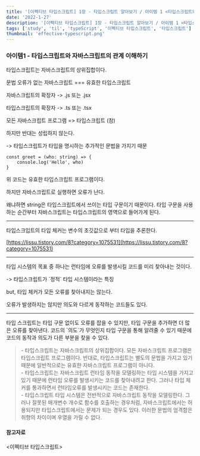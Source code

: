 ```yaml
---
title: '[이펙티브 타입스크립트] 1장 - 타입스크립트 알아보기 / 아이템 1 <타입스크립트와 자바스크립트의 관계 이해하기>'
date: '2022-1-27'
description: '[이펙티브 타입스크립트] 1장 - 타입스크립트 알아보기 / 아이템 1 <타입스크립트와 자바스크립트의 관계 이해하기>'
tags: ['study', 'til', 'typeScript', '이펙티브 타입스크립트', '타입스크립트']
thumbnail: 'effective-typescript.png'
---
```


### 아이템1 - 타입스크립트와 자바스크립트의 관계 이해하기

타입스크립트는 자바스크립트의 상위집합이다.

문법 오류가 없는 자바스크립트 === 유효한 타입스크립트

자바스크립트의 확장자 -> .js 또는 .jsx

타입스크립트의 확장자 -> .ts 또는 .tsx

모든 자바스크립트 프로그램 => 타입스크립트 (참)

하지만 반대는 성립하지 않는다.

-> 타입스크립트가 타입을 명시하는 추가적인 문법을 가지기 때문

```
const greet = (who: string) => {
	console.log('Hello', who)
}
```

위 코드는 유효한 타입스크립트 프로그램이다.

하지만 자바스크립트로 실행하면 오류가 난다.

왜냐하면 string은 타입스크립트에서 쓰이는 타입 구문이기 때문이다. 타입 구문을 사용하는 순간부터 자바스크립트는 타입스크립트의 영역으로 들어가게 된다.

---

타입스크입트의 타입 체커는 변수의 초깃값으로 부터 타입을 추론한다.

[https://lissu.tistory.com/8?category=1075531](https://lissu.tistory.com/8?category=1075531)

---

타입 시스템의 목표 중 하나는 런타임에 오류를 발생시킬 코드를 미리 찾아내는 것이다.

\-> 타입스크립트가 \`정적\` 타입 시스템이라는 특징

but, 타입 체커가 모든 오류를 찾아내지는 않는다.

오류가 발생하지는 않지만 의도와 다르게 동작하는 코드들도 있다.

---

타입 스크립트는 타입 구문 없이도 오류를 잡을 수 있지만, 타입 구문을 추가하면 더 많은 오류를 찾아낸다. 코드의 \`의도\`가 무엇인지 타입 구문을 통해 알려줄 수 있기 때문에 코드의 동작과 의도가 다른 부분을 찾을 수 있다.

> \- 타입스크립트는 자바스크립트의 상위집합이다. 모든 자바스크립트 프로그램은 타입스크립트 프로그램이다. 반대로, 타입스크립트는 별도의 문법을 가지고 있기 때문에 일반적으로는 유효한 자바스크립트 프로그램이 아니다.  
> \- 타입스크립트는 자바스크립트 런타임 동작을 모델링하는 타입 시스템을 가지고 있기 때문에 런타임 오류를 발생시키는 코드를 찾아내려고 한다. 그러나 타입 체커를 통과하면서 런타임오류를 발생시키는 코드는 존재한다.  
> \- 타입스크립트 타입 시스템은 전반적으로 자바스크립트 동작을 모델링한다. 그러나 잘못된 매개변수 개수로 함수를 호출하는 경우처럼, 자바스크립트에서는 허용되지만 타입스크립트에서는 문제가 되는 경우도 있다. 이러한 문법의 엄격함은 취향의 차이이며 우열을 가릴 수 없다.

#### 참고자료

<이펙티브 타입스크립트>
